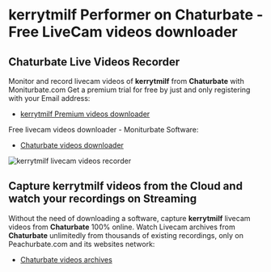 # kerrytmilf Performer on Chaturbate - Free LiveCam videos downloader

## Chaturbate Live Videos Recorder

Monitor and record livecam videos of **kerrytmilf** from **Chaturbate** with Moniturbate.com
Get a premium trial for free by just and only registering with your Email address:
* [kerrytmilf Premium videos downloader](https://moniturbate.com/request-demo-licence-key.html)

Free livecam videos downloader - Moniturbate Software:
* [Chaturbate videos downloader](https://moniturbate.com/moniturbate-download-software.html)

![kerrytmilf livecam videos recorder](https://peachurnet.com/templates/moniturbate-software.png)


## Capture kerrytmilf videos from the Cloud and watch your recordings on Streaming

Without the need of downloading a software, capture **kerrytmilf** livecam videos from **Chaturbate** 100% online.
Watch Livecam archives from **Chaturbate** unlimitedly from thousands of existing recordings, only on Peachurbate.com and its websites network:
* [Chaturbate videos archives](https://peachurnet.com/)
